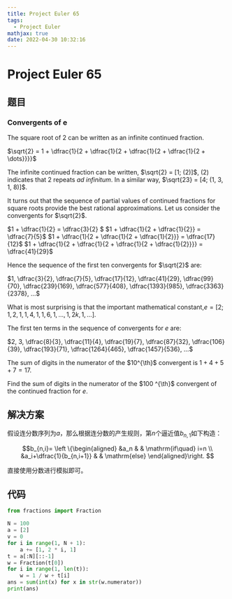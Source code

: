 ```yaml
---
title: Project Euler 65
tags:
  - Project Euler
mathjax: true
date: 2022-04-30 10:32:16
---
```


<escape><!-- more --></escape>

# Project Euler 65

## 题目

### Convergents of e

The square root of $2$ can be written as an infinite continued fraction.

$\sqrt{2} = 1 + \dfrac{1}{2 + \dfrac{1}{2 + \dfrac{1}{2 + \dfrac{1}{2 + \dots}}}}$

The infinite continued fraction can be written, $\sqrt{2} = [1; (2)]$, $(2)$ indicates that 2 repeats *ad infinitum*. In a similar way, $\sqrt{23} = [4; (1, 3, 1, 8)]$.

It turns out that the sequence of partial values of continued fractions for square roots provide the best rational approximations. Let us consider the convergents for $\sqrt{2}$.

$1 + \dfrac{1}{2} = \dfrac{3}{2} $
$1 + \dfrac{1}{2 + \dfrac{1}{2}} = \dfrac{7}{5}$
$1 + \dfrac{1}{2 + \dfrac{1}{2 + \dfrac{1}{2}}} = \dfrac{17}{12}$
$1 + \dfrac{1}{2 + \dfrac{1}{2 + \dfrac{1}{2 + \dfrac{1}{2}}}} = \dfrac{41}{29}$

Hence the sequence of the first ten convergents for $\sqrt{2}$ are:

$1, \dfrac{3}{2}, \dfrac{7}{5}, \dfrac{17}{12}, \dfrac{41}{29}, \dfrac{99}{70}, \dfrac{239}{169}, \dfrac{577}{408}, \dfrac{1393}{985}, \dfrac{3363}{2378}, ...$

What is most surprising is that the important mathematical constant,$e = [2; 1, 2, 1, 1, 4, 1, 1, 6, 1, \dots , 1, 2k, 1, \dots]$.

The first ten terms in the sequence of convergents for $e$ are:

$2, 3, \dfrac{8}{3}, \dfrac{11}{4}, \dfrac{19}{7}, \dfrac{87}{32}, \dfrac{106}{39}, \dfrac{193}{71}, \dfrac{1264}{465}, \dfrac{1457}{536}, ...$

The sum of digits in the numerator of the $10^{\th}$ convergent is $1 + 4 + 5 + 7 = 17$.

Find the sum of digits in the numerator of the $100 ^{\th}$ convergent of the continued fraction for $e$.

## 解决方案

假设连分数序列为$a$，那么根据连分数的产生规则，第$n$个逼近值$b_{n,1}$如下构造：

$$b_{n,i}=
\left \{\begin{aligned}
  &a_n  & & \mathrm{if\quad} i=n \\
  &a_i+\dfrac{1}{b_{n,i+1}} & & \mathrm{else}
\end{aligned}\right.
$$

直接使用分数进行模拟即可。

## 代码

```py
from fractions import Fraction

N = 100
a = [2]
v = 0
for i in range(1, N + 1):
    a += [1, 2 * i, 1]
t = a[:N][::-1]
w = Fraction(t[0])
for i in range(1, len(t)):
    w = 1 / w + t[i]
ans = sum(int(x) for x in str(w.numerator))
print(ans)

```
